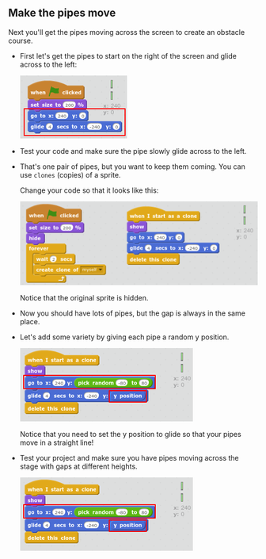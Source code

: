 
## Make the pipes move

Next you'll get the pipes moving across the screen to create an obstacle course. 

+ First let's get the pipes to start on the right of the screen and glide across to the left: 

    ![screenshot](images/flappy-glide.png)

+ Test your code and make sure the pipe slowly glide across to the left. 

+ That's one pair of pipes, but you want to keep them coming. You can use `clones` (copies) of a sprite. 

    Change your code so that it looks like this:

    ![screenshot](images/flappy-clones.png)
    
    Notice that the original sprite is hidden. 
    
+ Now you should have lots of pipes, but the gap is always in the same place. 

+ Let's add some variety by giving each pipe a random y position. 

    ![screenshot](images/flappy-random.png)
    
    Notice that you need to set the y position to glide so that your pipes move in a straight line!
    
+ Test your project and make sure you have pipes moving across the stage with gaps at different heights. 

    ![screenshot](images/flappy-random.png)
    
    



